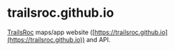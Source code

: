 # trailsroc.github.io

[TrailsRoc][] maps/app website ([https://trailsroc.github.io](https://trailsroc.github.io)) and API.

[TrailsRoc]: https://trailsroc.org/
